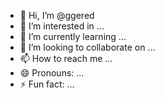 - 👋 Hi, I’m @ggered
- 👀 I’m interested in ...
- 🌱 I’m currently learning ...
- 💞️ I’m looking to collaborate on ...
- 📫 How to reach me ...
- 😄 Pronouns: ...
- ⚡ Fun fact: ...

<!---
ggered/ggered is a ✨ special ✨ repository because its `README.md` (this file) appears on your GitHub profile.
You can click the Preview link to take a look at your changes.
--->
